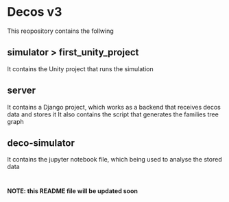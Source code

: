 
# Decos v3

This reopository contains the follwing

## simulator > first_unity_project

It contains the Unity project that runs the simulation

## server

It contains a Django project, which works as a backend that receives decos data and stores it
It also contains the script that generates the families tree graph

## deco-simulator

It contains the jupyter notebook file, which being used to analyse the stored data

#
**NOTE: this README file will be updated soon**
